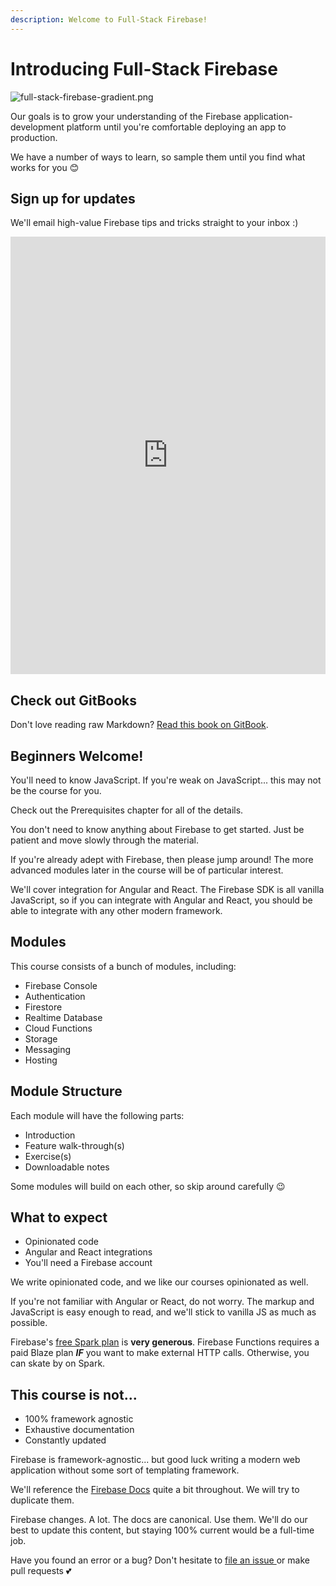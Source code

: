 ```yaml
---
description: Welcome to Full-Stack Firebase!
---
```


# Introducing Full-Stack Firebase

![full-stack-firebase-gradient.png](https://goo.gl/YyJKBh)

Our goals is to grow your understanding of the Firebase application-development platform until you're comfortable deploying an app to production.

We have a number of ways to learn, so sample them until you find what works for you 😊

## Sign up for updates

We'll email high-value Firebase tips and tricks straight to your inbox :)

<iframe id="inlineFrameExample"
    style="border: none;"
    title="Inline Frame Example"
    width="100%"
    height="700"
    src="http://quiver.us8.list-manage.com/subscribe?u=a2ebc70369b08d86ac8cf4773&id=6b3131c3e0">
</iframe>

## Check out GitBooks

Don't love reading raw Markdown? [Read this book on GitBook](https://how-to-firebase.gitbooks.io/full-stack-firebase/content/).

## Beginners Welcome!

You'll need to know JavaScript. If you're weak on JavaScript... this may not be the course for you.

Check out the Prerequisites chapter for all of the details.

You don't need to know anything about Firebase to get started. Just be patient and move slowly through the material.

If you're already adept with Firebase, then please jump around! The more advanced modules later in the course will be of particular interest.

We'll cover integration for Angular and React. The Firebase SDK is all vanilla JavaScript, so if you can integrate with Angular and React, you should be able to integrate with any other modern framework.

## Modules

This course consists of a bunch of modules, including:

* Firebase Console
* Authentication
* Firestore
* Realtime Database
* Cloud Functions
* Storage
* Messaging
* Hosting

## Module Structure

Each module will have the following parts:

* Introduction
* Feature walk-through\(s\)
* Exercise\(s\)
* Downloadable notes

Some modules will build on each other, so skip around carefully 😉

## What to expect

* Opinionated code
* Angular and React integrations
* You'll need a Firebase account

We write opinionated code, and we like our courses opinionated as well.

If you're not familiar with Angular or React, do not worry. The markup and JavaScript is easy enough to read, and we'll stick to vanilla JS as much as possible.

Firebase's [free Spark plan](https://firebase.google.com/pricing/) is **very generous**. Firebase Functions requires a paid Blaze plan _**IF**_ you want to make external HTTP calls. Otherwise, you can skate by on Spark.

## This course is not...

* 100% framework agnostic
* Exhaustive documentation
* Constantly updated

Firebase is framework-agnostic... but good luck writing a modern web application without some sort of templating framework.

We'll reference the [Firebase Docs](https://firebase.google.com/docs/) quite a bit throughout. We will try to duplicate them.

Firebase changes. A lot. The docs are canonical. Use them. We'll do our best to update this content, but staying 100% current would be a full-time job.

Have you found an error or a bug? Don't hesitate to [file an issue ](https://github.com/how-to-firebase/full-stack-firebase/issues) or make pull requests 💕

